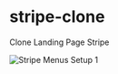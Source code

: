 # stripe-clone
 Clone Landing Page Stripe

![Stripe Menus Setup 1](https://user-images.githubusercontent.com/61843530/226188092-88f82484-3833-4c45-9ab1-09ddd7e19e09.jpg)
